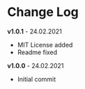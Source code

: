 # Change Log

**v1.0.1** - 24.02.2021
- MIT License added
- Readme fixed

**v1.0.0** - 24.02.2021
- Initial commit